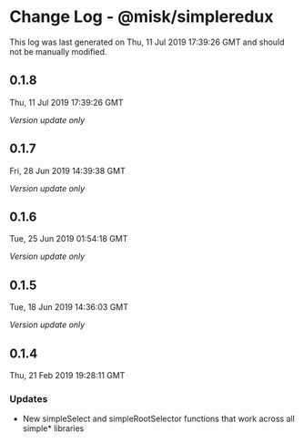# Change Log - @misk/simpleredux

This log was last generated on Thu, 11 Jul 2019 17:39:26 GMT and should not be manually modified.

## 0.1.8
Thu, 11 Jul 2019 17:39:26 GMT

*Version update only*

## 0.1.7
Fri, 28 Jun 2019 14:39:38 GMT

*Version update only*

## 0.1.6
Tue, 25 Jun 2019 01:54:18 GMT

*Version update only*

## 0.1.5
Tue, 18 Jun 2019 14:36:03 GMT

*Version update only*

## 0.1.4
Thu, 21 Feb 2019 19:28:11 GMT

### Updates

- New simpleSelect and simpleRootSelector functions that work across all simple* libraries

